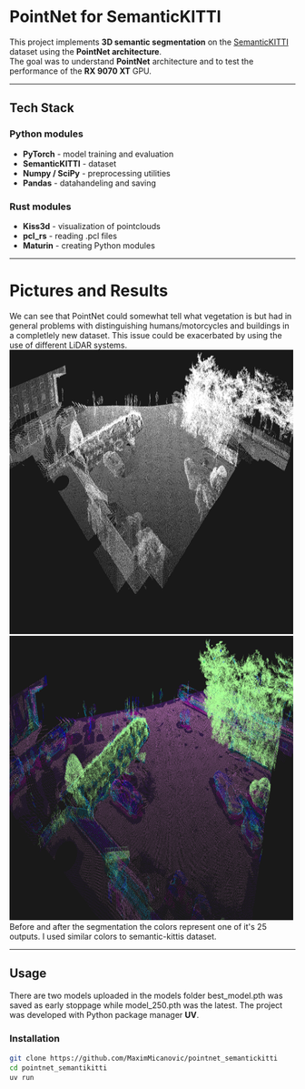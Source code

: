 # PointNet for SemanticKITTI
This project implements **3D semantic segmentation** on the [SemanticKITTI](https://semantic-kitti.org/) dataset using the **PointNet architecture**.  
The goal was to understand **PointNet** architecture and to test the performance of the **RX 9070 XT** GPU.

---

## Tech Stack

### Python modules
- **PyTorch** - model training and evaluation
- **SemanticKITTI** - dataset
- **Numpy / SciPy** - preprocessing utilities
- **Pandas** - datahandeling and saving

### Rust modules
- **Kiss3d** - visualization of pointclouds
- **pcl_rs** - reading .pcl files
- **Maturin** - creating Python modules

---

# Pictures and Results
We can see that PointNet could somewhat tell what vegetation is but had in general problems with distinguishing humans/motorcycles and buildings in a completlely new dataset. This issue could be exacerbated by using the use of different LiDAR systems. 
<img src="pictures/white.png"  width=500 height="500">
<img src="pictures/colored.png" width="500" height="500"><br>
Before and after the segmentation the colors represent one of it's 25 outputs. I used similar colors to semantic-kittis dataset.

---

## Usage
There are two models uploaded in the models folder best_model.pth was saved as early stoppage while model_250.pth was the latest.
The project was developed with Python package manager **UV**.

### Installation
```bash
git clone https://github.com/MaximMicanovic/pointnet_semantickitti
cd pointnet_semantikitti
uv run

